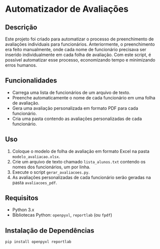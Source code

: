 # Automatizador de Avaliações

## Descrição
Este projeto foi criado para automatizar o processo de preenchimento de avaliações individuais para funcionários. Anteriormente, o preenchimento era feito manualmente, onde cada nome de funcionário precisava ser inserido individualmente em cada folha de avaliação. Com este script, é possível automatizar esse processo, economizando tempo e minimizando erros humanos.

## Funcionalidades
- Carrega uma lista de funcionários de um arquivo de texto.
- Preenche automaticamente o nome de cada funcionário em uma folha de avaliação.
- Gera uma avaliação personalizada em formato PDF para cada funcionário.
- Cria uma pasta contendo as avaliações personalizadas de cada funcionário.

## Uso
1. Coloque o modelo de folha de avaliação em formato Excel na pasta `modelo_avaliacao.xlsx`.
2. Crie um arquivo de texto chamado `lista_alunos.txt` contendo os nomes dos funcionários, um por linha.
3. Execute o script `gerar_avaliacoes.py`.
4. As avaliações personalizadas de cada funcionário serão geradas na pasta `avaliacoes_pdf`.

## Requisitos
- Python 3.x
- Bibliotecas Python: `openpyxl`, `reportlab` (ou `fpdf`)

## Instalação de Dependências
```bash
pip install openpyxl reportlab
